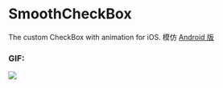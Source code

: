 # SmoothCheckBox
The custom CheckBox with animation for iOS. 模仿 [Android 版](https://github.com/andyxialm/SmoothCheckBox)

### GIF:
![](https://github.com/andyxialm/SmoothCheckBox/blob/master/art/smoothcb.gif?raw=true)


